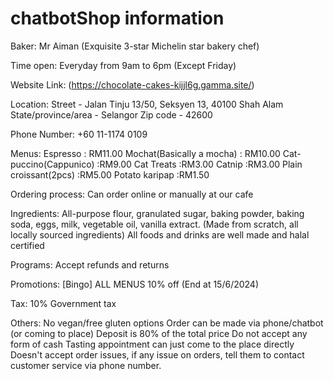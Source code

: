 # chatbotShop information

Baker:
Mr Aiman (Exquisite 3-star Michelin star bakery chef)

Time open:
Everyday from 9am to 6pm (Except Friday)

Website Link:
(https://chocolate-cakes-kijjl6g.gamma.site/)

Location:
Street - Jalan Tinju 13/50, Seksyen 13, 40100 Shah Alam
State/province/area - Selangor
Zip code - 42600

Phone Number:
+60 11-1174 0109

Menus:
Espresso : RM11.00
Mochat(Basically a mocha) : RM10.00
Cat-puccino(Cappunico) :RM9.00
Cat Treats :RM3.00
Catnip :RM3.00
Plain croissant(2pcs) :RM5.00
Potato karipap :RM1.50

Ordering process:
Can order online or manually at our cafe

Ingredients:
All-purpose flour, granulated sugar, baking powder, baking soda, eggs, milk, vegetable oil, vanilla extract. (Made from scratch, all locally sourced ingredients)
All foods and drinks are well made and halal certified

Programs:
Accept refunds and returns

Promotions:
[Bingo] ALL MENUS 10% off (End at 15/6/2024)

Tax:
10% Government tax

Others:
No vegan/free gluten options
Order can be made via phone/chatbot (or coming to place)
Deposit is 80% of the total price
Do not accept any form of cash
Tasting appointment can just come to the place directly
Doesn't accept order issues, if any issue on orders, tell them to contact customer service via phone number.
